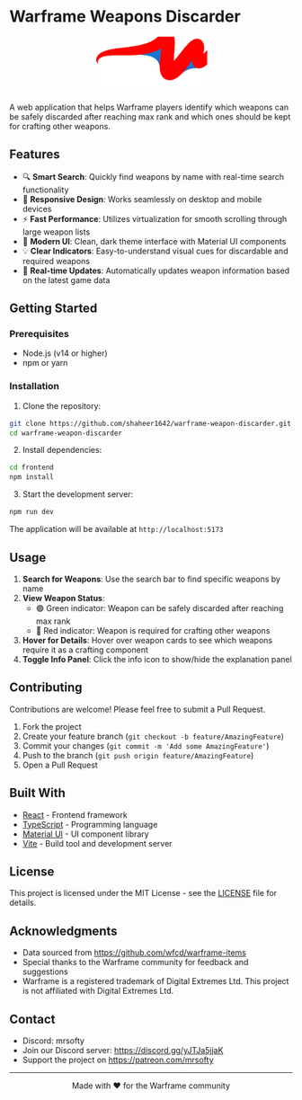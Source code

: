 # Warframe Weapons Discarder

<div align="center">
  <img src="frontend/public/logo.svg" alt="Warframe Weapons Discarder Logo" width="200" />
</div>

A web application that helps Warframe players identify which weapons can be safely discarded after reaching max rank and which ones should be kept for crafting other weapons.

## Features

- 🔍 **Smart Search**: Quickly find weapons by name with real-time search functionality
- 📱 **Responsive Design**: Works seamlessly on desktop and mobile devices
- ⚡ **Fast Performance**: Utilizes virtualization for smooth scrolling through large weapon lists
- 🎨 **Modern UI**: Clean, dark theme interface with Material UI components
- 💡 **Clear Indicators**: Easy-to-understand visual cues for discardable and required weapons
- 🔄 **Real-time Updates**: Automatically updates weapon information based on the latest game data

## Getting Started

### Prerequisites

- Node.js (v14 or higher)
- npm or yarn

### Installation

1. Clone the repository:
```bash
git clone https://github.com/shaheer1642/warframe-weapon-discarder.git
cd warframe-weapon-discarder
```

2. Install dependencies:
```bash
cd frontend
npm install
```

3. Start the development server:
```bash
npm run dev
```

The application will be available at `http://localhost:5173`

## Usage

1. **Search for Weapons**: Use the search bar to find specific weapons by name
2. **View Weapon Status**:
   - 🟢 Green indicator: Weapon can be safely discarded after reaching max rank
   - 🔴 Red indicator: Weapon is required for crafting other weapons
3. **Hover for Details**: Hover over weapon cards to see which weapons require it as a crafting component
4. **Toggle Info Panel**: Click the info icon to show/hide the explanation panel

## Contributing

Contributions are welcome! Please feel free to submit a Pull Request.

1. Fork the project
2. Create your feature branch (`git checkout -b feature/AmazingFeature`)
3. Commit your changes (`git commit -m 'Add some AmazingFeature'`)
4. Push to the branch (`git push origin feature/AmazingFeature`)
5. Open a Pull Request

## Built With

- [React](https://reactjs.org/) - Frontend framework
- [TypeScript](https://www.typescriptlang.org/) - Programming language
- [Material UI](https://mui.com/) - UI component library
- [Vite](https://vitejs.dev/) - Build tool and development server

## License

This project is licensed under the MIT License - see the [LICENSE](LICENSE) file for details.

## Acknowledgments

- Data sourced from https://github.com/wfcd/warframe-items
- Special thanks to the Warframe community for feedback and suggestions
- Warframe is a registered trademark of Digital Extremes Ltd. This project is not affiliated with Digital Extremes Ltd.

## Contact

- Discord: mrsofty
- Join our Discord server: https://discord.gg/yJTJa5jjaK
- Support the project on https://patreon.com/mrsofty

---

<div align="center">
  Made with ❤️ for the Warframe community
</div>